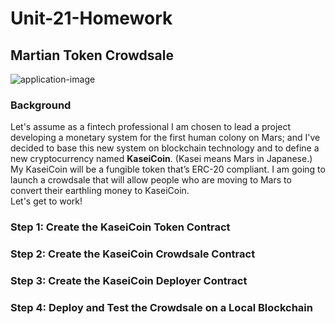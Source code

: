 # Unit-21-Homework
## Martian Token Crowdsale
![application-image](https://user-images.githubusercontent.com/93611442/163688280-f3ac7d35-db71-4bc7-966b-c695528b7084.png)
### Background

Let's assume as a fintech professional I am chosen to lead a project developing a monetary system for the first human colony on Mars; and I've decided to base this new system on blockchain technology and to define a new cryptocurrency named **KaseiCoin**. (Kasei means Mars in Japanese.) My KaseiCoin will be a fungible token that’s ERC-20 compliant. I am going to launch a crowdsale that will allow people who are moving to Mars to convert their earthling money to KaseiCoin.   
Let's get to work!

### Step 1: Create the KaseiCoin Token Contract  
  
### Step 2: Create the KaseiCoin Crowdsale Contract  

### Step 3: Create the KaseiCoin Deployer Contract  

### Step 4: Deploy and Test the Crowdsale on a Local Blockchain
